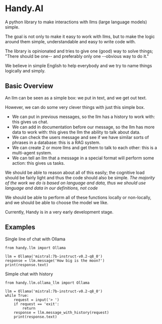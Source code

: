 # Handy.AI

A python library to make interactions with llms (large language models) simple.

The goal is not only to make it easy to work with llms, but to make the logic around them simple, understandable and easy to write code with.

The library is opinionated and tries to give one (good) way to solve things; "There should be one-- and preferably only one --obvious way to do it."

We believe in simple English to help everybody and we try to name things logically and simply.


## Basic Overview

An llm can be seen as a simple box: we put in text, and we get out text.

However, we can do some very clever things with just this simple box.

* We can put in previous messages, so the llm has a history to work with: this gives us chat.
* We can add in documentation before our message, so the llm has more data to work with: this gives the llm the ability to talk about data.
* We can check the users message and see if we have similar sorts of phrases in a database: this is a RAG system.
* We can create 2 or more llms and get them to talk to each other: this is a multi-agent system.
* We can tell an llm that a message in a special format will perform some action: this gives us tasks.

We should be able to reason about all of this easily; the cognitive load should be fairly light and thus the code should also be simple.
*The majority of the work we do is based on language and data, thus we should use language and data in our definitions, not code*

We should be able to perform all of these functions locally or non-locally, and we should be able to choose the model we like.


Currently, Handy is in a very early development stage.


## Examples

Single line of chat with Ollama

```
from handy.llm import Ollama

llm = Ollama('mistral:7b-instruct-v0.2-q8_0')
response = llm.message('How big is the moon?')
print(response.text)
```

Simple chat with history

```
from handy.llm.ollama_llm import Ollama

llm = Ollama('mistral:7b-instruct-v0.2-q8_0')
while True:
    request = input('> ')
    if request == 'exit':
        return
    response = llm.message_with_history(request)
    print(response.text)
```
